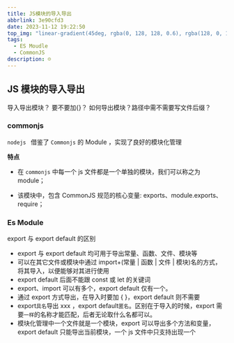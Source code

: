 ```yaml
---
title: JS模块的导入导出
abbrlink: 3e90cfd3
date: 2023-11-12 19:22:50
top_img: "linear-gradient(45deg, rgba(0, 128, 128, 0.6), rgba(128, 0, 128, 0.6), rgba(204, 0, 102, 0.6), rgba(100, 40, 100, 0.6), rgba(190, 60, 160, 0.6))"
tags:
  - ES Moudle
  - CommonJS
description: ☹️
---
```


## JS 模块的导入导出

导入导出模块？ 要不要加{}？ 如何导出模块？路径中需不需要写文件后缀？

### commonjs

`nodejs ` 借鉴了 `Commonjs` 的 Module ，实现了良好的模块化管理

**特点**

- 在 `commonjs` 中每一个 js 文件都是一个单独的模块，我们可以称之为 module；

- 该模块中，包含 CommonJS 规范的核心变量: exports、module.exports、require；

### Es Module

export 与 export default 的区别

- export 与 export default 均可用于导出常量、函数、文件、模块等
- 可以在其它文件或模块中通过 import+(常量 | 函数 | 文件 | 模块)名的方式，将其导入，以便能够对其进行使用
- export default 后面不能跟 const 或 let 的关键词
- export、import 可以有多个，export default 仅有一个。
- 通过 export 方式导出，在导入时要加 { }，export default 则不需要
- export`具名`导出 xxx ，export default`匿名`。区别在于导入的时候，export 需要`一样`的名称才能匹配，后者无论取什么名都可以。
- 模块化管理中一个文件就是一个模块，export 可以导出多个方法和变量，export default 只能导出当前模块，一个 js 文件中只支持出现一个
